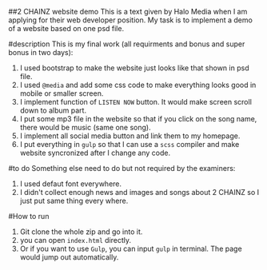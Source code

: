 ##2 CHAINZ website demo
This is a text given by Halo Media when I am applying for their web developer position. My task is to implement a demo of a website based on one psd file.

#description
This is my final work (all requirments and bonus and super bonus in two days):
1. I used bootstrap to make the website just looks like that shown in psd file.
2. I used `@media` and add some css code to make everything looks good in mobile or smaller screen.
3. I implement function of `LISTEN NOW` button. It would make screen scroll down to album part.
4. I put some mp3 file in the website so that if you click on the song name, there would be music (same one song).
5. I implement all social media button and link them to my homepage.
6. I put everything in `gulp` so that I can use a `scss` compiler and make website syncronized after I change any code.

#to do
Something else need to do but not required by the examiners:
1. I used defaut font everywhere.
2. I didn't collect enough news and images and songs about 2 CHAINZ so I just put same thing every where.

#How to run
1. Git clone the whole zip and go into it.
2. you can open `index.html` directly.
3. Or if you want to use `Gulp`, you can input `gulp` in terminal. The page would jump out automatically.